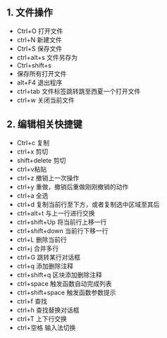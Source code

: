 ## 1. 文件操作

- Ctrl+O 打开文件 
- ctrl+N 新建文件 
- Ctrl+S 保存文件  
- ctrl+alt+s 文件另存为
- Ctrl+shift+s 
- 保存所有打开文件  
- alt+F4 退出程序  
- ctrl+tab 文件标签跳转跳至西夏一个打开文件 
- ctrl+w 关闭当前文件

## 2. 编辑相关快捷键

- Ctrl+c 复制  
- ctrl+x 剪切   
- shift+delete 剪切  
- ctrl+v粘贴  
- ctrl+z 撤销上一次操作 
- ctrl+y 重做，撤销后重做刚刚撤销的动作
- ctrl+a 全选  
- ctrl+d 复制当前行至下方，或者复制选中区域至其后
- ctrl+alt+t 与上一行进行交换  
- ctrl+shift+Up 将当前行上移一行  
- ctrl+shift+down 当前行下移一行    
- ctrl+L 删除当前行  
- ctrl+j 合并多行 
- ctrl+G 跳转某行对话框 
- ctrl+q 添加删除注释   
- ctrl+shift+q 区块添加删除注释  
- ctrl+space 触发函数自动完成列表   
- ctrl+shift+space 触发函数参数提示
- ctrl+f 查找  
- ctrl+h 查找替换对话框    
- ctrl+T 上下行交换 
- ctrl+空格 输入法切换
